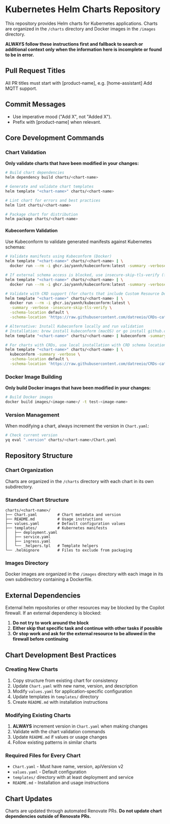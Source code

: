 # Kubernetes Helm Charts Repository

This repository provides Helm charts for Kubernetes applications. Charts are organized in the `/charts` directory and Docker images in the `/images` directory.

**ALWAYS follow these instructions first and fallback to search or additional context only when the information here is incomplete or found to be in error.**

## Pull Request Titles
All PR titles must start with [product-name], e.g. [home-assistant] Add MQTT support.

## Commit Messages
- Use imperative mood ("Add X", not "Added X").
- Prefix with [product-name] when relevant.

## Core Development Commands

### Chart Validation
**Only validate charts that have been modified in your changes:**

```bash
# Build chart dependencies
helm dependency build charts/<chart-name>

# Generate and validate chart templates
helm template "<chart-name>" charts/<chart-name>

# Lint chart for errors and best practices
helm lint charts/<chart-name>

# Package chart for distribution
helm package charts/<chart-name>
```

#### Kubeconform Validation
Use Kubeconform to validate generated manifests against Kubernetes schemas:

```bash
# Validate manifests using Kubeconform (Docker)
helm template "<chart-name>" charts/<chart-name> | \
  docker run --rm -i ghcr.io/yannh/kubeconform:latest -summary -verbose

# If external schema access is blocked, use insecure-skip-tls-verify (for sandboxed environments)
helm template "<chart-name>" charts/<chart-name> | \
  docker run --rm -i ghcr.io/yannh/kubeconform:latest -summary -verbose -insecure-skip-tls-verify

# Validate with CRD support (for charts that include Custom Resource Definitions)
helm template "<chart-name>" charts/<chart-name> | \
  docker run --rm -i ghcr.io/yannh/kubeconform:latest \
  -summary -verbose -insecure-skip-tls-verify \
  -schema-location default \
  -schema-location 'https://raw.githubusercontent.com/datreeio/CRDs-catalog/main/{{.Group}}/{{.ResourceKind}}_{{.ResourceAPIVersion}}.json'

# Alternative: Install Kubeconform locally and run validation
# Installation: brew install kubeconform (macOS) or go install github.com/yannh/kubeconform/cmd/kubeconform@latest
helm template "<chart-name>" charts/<chart-name> | kubeconform -summary -verbose

# For charts with CRDs, use local installation with CRD schema location
helm template "<chart-name>" charts/<chart-name> | \
  kubeconform -summary -verbose \
  -schema-location default \
  -schema-location 'https://raw.githubusercontent.com/datreeio/CRDs-catalog/main/{{.Group}}/{{.ResourceKind}}_{{.ResourceAPIVersion}}.json'
```

### Docker Image Building
**Only build Docker images that have been modified in your changes:**

```bash
# Build Docker images
docker build images/<image-name>/ -t test-<image-name>
```

### Version Management
When modifying a chart, always increment the version in `Chart.yaml`:
```bash
# Check current version
yq eval ".version" charts/<chart-name>/Chart.yaml
```

## Repository Structure

### Chart Organization
Charts are organized in the `/charts` directory with each chart in its own subdirectory.

### Standard Chart Structure
```
charts/<chart-name>/
├── Chart.yaml         # Chart metadata and version
├── README.md          # Usage instructions
├── values.yaml        # Default configuration values
├── templates/         # Kubernetes manifests
│   ├── deployment.yaml
│   ├── service.yaml
│   ├── ingress.yaml
│   └── _helpers.tpl   # Template helpers
└── .helmignore        # Files to exclude from packaging
```

### Images Directory
Docker images are organized in the `/images` directory with each image in its own subdirectory containing a Dockerfile.

## External Dependencies

External helm repositories or other resources may be blocked by the Copilot firewall. If an external dependency is blocked:

1. **Do not try to work around the block**
2. **Either skip that specific task and continue with other tasks if possible**
3. **Or stop work and ask for the external resource to be allowed in the firewall before continuing**

## Chart Development Best Practices

### Creating New Charts
1. Copy structure from existing chart for consistency
2. Update `Chart.yaml` with new name, version, and description
3. Modify `values.yaml` for application-specific configuration
4. Update templates in `templates/` directory
5. Create `README.md` with installation instructions

### Modifying Existing Charts
1. **ALWAYS** increment version in `Chart.yaml` when making changes
2. Validate with the chart validation commands
3. Update `README.md` if values or usage changes
4. Follow existing patterns in similar charts

### Required Files for Every Chart
- `Chart.yaml` - Must have name, version, apiVersion v2
- `values.yaml` - Default configuration
- `templates/` directory with at least deployment and service
- `README.md` - Installation and usage instructions

## Chart Updates

Charts are updated through automated Renovate PRs. **Do not update chart dependencies outside of Renovate PRs.**
